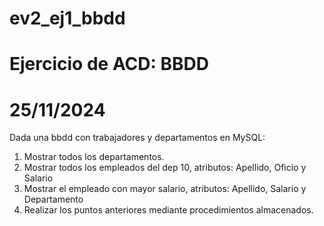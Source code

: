 # ev2_ej1_bbdd 
# Ejercicio de ACD: BBDD
# 25/11/2024

Dada una bbdd con trabajadores y departamentos en MySQL:
1. Mostrar todos los departamentos.
2. Mostrar todos los empleados del dep 10, atributos: Apellido, Oficio y Salario
3. Mostrar el empleado con mayor salario, atributos: Apellido, Salario y Departamento
4. Realizar los puntos anteriores mediante procedimientos almacenados.
